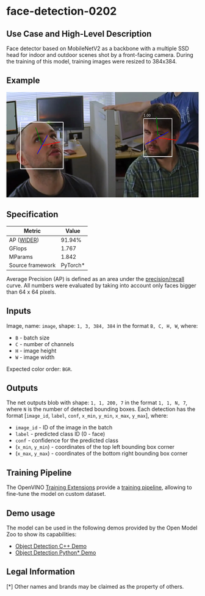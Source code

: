 # face-detection-0202

## Use Case and High-Level Description

Face detector based on MobileNetV2 as a backbone with a
multiple SSD head for indoor and outdoor scenes shot by a front-facing camera.
During the training of this model, training images were resized to 384x384.

## Example

![](./assets/face-detection-0202.png)

## Specification

| Metric                                                        | Value                   |
|---------------------------------------------------------------|-------------------------|
| AP ([WIDER](http://mmlab.ie.cuhk.edu.hk/projects/WIDERFace/)) | 91.94%                  |
| GFlops                                                        | 1.767                   |
| MParams                                                       | 1.842                   |
| Source framework                                              | PyTorch\*               |

Average Precision (AP) is defined as an area under the
[precision/recall](https://en.wikipedia.org/wiki/Precision_and_recall)
curve. All numbers were evaluated by taking into account only faces bigger than
64 x 64 pixels.

## Inputs

Image, name: `image`, shape: `1, 3, 384, 384` in the format `B, C, H, W`, where:

- `B` - batch size
- `C` - number of channels
- `H` - image height
- `W` - image width

Expected color order: `BGR`.

## Outputs

The net outputs blob with shape: `1, 1, 200, 7` in the format `1, 1, N, 7`, where `N` is the number of detected
bounding boxes. Each detection has the format [`image_id`, `label`, `conf`, `x_min`, `y_min`, `x_max`, `y_max`], where:

- `image_id` - ID of the image in the batch
- `label` - predicted class ID (0 - face)
- `conf` - confidence for the predicted class
- (`x_min`, `y_min`) - coordinates of the top left bounding box corner
- (`x_max`, `y_max`) - coordinates of the bottom right bounding box corner

## Training Pipeline

The OpenVINO [Training Extensions](https://github.com/openvinotoolkit/training_extensions/blob/misc/README.md) provide a [training pipeline](https://github.com/openvinotoolkit/training_extensions/blob/misc/models/object_detection/model_templates/face-detection/readme.md), allowing to fine-tune the model on custom dataset.

## Demo usage

The model can be used in the following demos provided by the Open Model Zoo to show its capabilities:

* [Object Detection C++ Demo](../../../demos/object_detection_demo/cpp/README.md)
* [Object Detection Python\* Demo](../../../demos/object_detection_demo/python/README.md)

## Legal Information

[*] Other names and brands may be claimed as the property of others.

